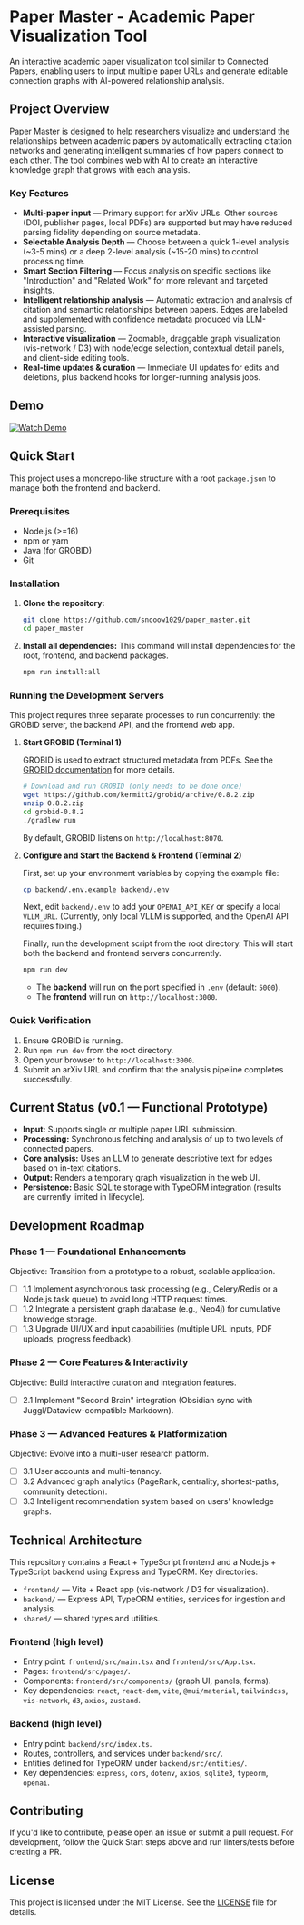 # Paper Master - Academic Paper Visualization Tool

An interactive academic paper visualization tool similar to Connected Papers, enabling users to input multiple paper URLs and generate editable connection graphs with AI-powered relationship analysis.

## Project Overview

Paper Master is designed to help researchers visualize and understand the relationships between academic papers by automatically extracting citation networks and generating intelligent summaries of how papers connect to each other. The tool combines web with AI to create an interactive knowledge graph that grows with each analysis.

### Key Features

- **Multi-paper input** — Primary support for arXiv URLs. Other sources (DOI, publisher pages, local PDFs) are supported but may have reduced parsing fidelity depending on source metadata.
- **Selectable Analysis Depth** — Choose between a quick 1-level analysis (~3-5 mins) or a deep 2-level analysis (~15-20 mins) to control processing time.
- **Smart Section Filtering** — Focus analysis on specific sections like "Introduction" and "Related Work" for more relevant and targeted insights.
- **Intelligent relationship analysis** — Automatic extraction and analysis of citation and semantic relationships between papers. Edges are labeled and supplemented with confidence metadata produced via LLM-assisted parsing.
- **Interactive visualization** — Zoomable, draggable graph visualization (vis-network / D3) with node/edge selection, contextual detail panels, and client-side editing tools.
- **Real-time updates & curation** — Immediate UI updates for edits and deletions, plus backend hooks for longer-running analysis jobs.

## Demo

[![Watch Demo](https://img.youtube.com/vi/kAYbg1XUcUw/maxresdefault.jpg)](https://youtu.be/kAYbg1XUcUw)

## Quick Start

This project uses a monorepo-like structure with a root `package.json` to manage both the frontend and backend.

### Prerequisites

- Node.js (>=16)
- npm or yarn
- Java (for GROBID)
- Git

### Installation

1. **Clone the repository:**

   ```bash
   git clone https://github.com/snooow1029/paper_master.git
   cd paper_master
   ```
2. **Install all dependencies:**
   This command will install dependencies for the root, frontend, and backend packages.

   ```bash
   npm run install:all
   ```

### Running the Development Servers

This project requires three separate processes to run concurrently: the GROBID server, the backend API, and the frontend web app.

1. **Start GROBID (Terminal 1)**

   GROBID is used to extract structured metadata from PDFs. See the [GROBID documentation](https://grobid.readthedocs.io/en/latest/Introduction/) for more details.

   ```bash
   # Download and run GROBID (only needs to be done once)
   wget https://github.com/kermitt2/grobid/archive/0.8.2.zip
   unzip 0.8.2.zip
   cd grobid-0.8.2
   ./gradlew run
   ```

   By default, GROBID listens on `http://localhost:8070`.
2. **Configure and Start the Backend & Frontend (Terminal 2)**

   First, set up your environment variables by copying the example file:

   ```bash
   cp backend/.env.example backend/.env
   ```

   Next, edit `backend/.env` to add your `OPENAI_API_KEY` or specify a local `VLLM_URL`.
   (Currently, only local VLLM is supported, and the OpenAI API requires fixing.)

   Finally, run the development script from the root directory. This will start both the backend and frontend servers concurrently.

   ```bash
   npm run dev
   ```

   - The **backend** will run on the port specified in `.env` (default: `5000`).
   - The **frontend** will run on `http://localhost:3000`.

### Quick Verification

1. Ensure GROBID is running.
2. Run `npm run dev` from the root directory.
3. Open your browser to `http://localhost:3000`.
4. Submit an arXiv URL and confirm that the analysis pipeline completes successfully.

## Current Status (v0.1 — Functional Prototype)

- **Input:** Supports single or multiple paper URL submission.
- **Processing:** Synchronous fetching and analysis of up to two levels of connected papers.
- **Core analysis:** Uses an LLM to generate descriptive text for edges based on in-text citations.
- **Output:** Renders a temporary graph visualization in the web UI.
- **Persistence:** Basic SQLite storage with TypeORM integration (results are currently limited in lifecycle).

## Development Roadmap

### Phase 1 — Foundational Enhancements

Objective: Transition from a prototype to a robust, scalable application.

- [ ] 1.1 Implement asynchronous task processing (e.g., Celery/Redis or a Node.js task queue) to avoid long HTTP request times.
- [ ] 1.2 Integrate a persistent graph database (e.g., Neo4j) for cumulative knowledge storage.
- [ ] 1.3 Upgrade UI/UX and input capabilities (multiple URL inputs, PDF uploads, progress feedback).

### Phase 2 — Core Features & Interactivity

Objective: Build interactive curation and integration features.

- [ ] 2.1 Implement "Second Brain" integration (Obsidian sync with Juggl/Dataview-compatible Markdown).

### Phase 3 — Advanced Features & Platformization

Objective: Evolve into a multi-user research platform.

- [ ] 3.1 User accounts and multi-tenancy.
- [ ] 3.2 Advanced graph analytics (PageRank, centrality, shortest-paths, community detection).
- [ ] 3.3 Intelligent recommendation system based on users' knowledge graphs.

## Technical Architecture

This repository contains a React + TypeScript frontend and a Node.js + TypeScript backend using Express and TypeORM. Key directories:

- `frontend/` — Vite + React app (vis-network / D3 for visualization).
- `backend/` — Express API, TypeORM entities, services for ingestion and analysis.
- `shared/` — shared types and utilities.

### Frontend (high level)

- Entry point: `frontend/src/main.tsx` and `frontend/src/App.tsx`.
- Pages: `frontend/src/pages/`.
- Components: `frontend/src/components/` (graph UI, panels, forms).
- Key dependencies: `react`, `react-dom`, `vite`, `@mui/material`, `tailwindcss`, `vis-network`, `d3`, `axios`, `zustand`.

### Backend (high level)

- Entry point: `backend/src/index.ts`.
- Routes, controllers, and services under `backend/src/`.
- Entities defined for TypeORM under `backend/src/entities/`.
- Key dependencies: `express`, `cors`, `dotenv`, `axios`, `sqlite3`, `typeorm`, `openai`.

## Contributing

If you'd like to contribute, please open an issue or submit a pull request. For development, follow the Quick Start steps above and run linters/tests before creating a PR.

## License

This project is licensed under the MIT License. See the [LICENSE](LICENSE) file for details.
